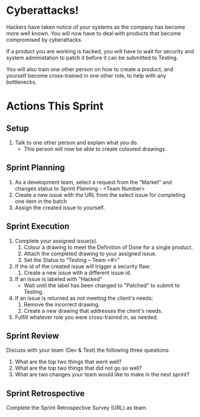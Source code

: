 # Cyberattacks!
Hackers have taken notice of your systems as the company has become more well known. You will now have to deal with products that become compromised by cyberattacks.

If a product you are working is hacked, you will have to wait for security and system administation to patch it before it can be submitted to Testing.

You will also train one other person on how to create a product, and yourself become cross-trained in one other role, to help with any bottlenecks.

# Actions This Sprint
## Setup
1. Talk to one other person and explain what you do.
   - This person will now be able to create coloured drawings.

## Sprint Planning
1. As a development team, select a request from the “Market” and changes status to Sprint Planning - \<Team Number>
1.	Create a new issue with the URL from the select issue for completing one item in the batch
1. Assign the created issue to yourself.

## Sprint Execution
1. Complete your assigned issue(s).
    1. Colour a drawing to meet the Definition of Done for a single product.
    1. Attach the completed drawing to your assigned issue.
    1. Set the Status to “Testing – Team <#>”
1. If the id of the created issue will trigger a security flaw:
    1. Create a new issue with a different issue id.
1. If an issue is labeled with "Hacked"
    - Wait until the label has been changed to "Patched" to submit to Testing.
1. If an issue is returned as not meeting the client's needs:
    1. Remove the incorrect drawing.
    1. Create a new drawing that addresses the client's needs.
1. Fulfill whatever role you were cross-trained in, as needed.

## Sprint Review
Discuss with your team (Dev & Test) the following three questions:
1. What are the top two things that went well?
1. What are the top two things that did not go so well?
1. What are two changes your team would like to make in the next sprint?

## Sprint Retrospective
Complete the Sprint Retrospective Survey (URL) as team.
